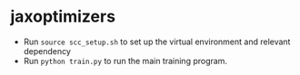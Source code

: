 # jaxoptimizers

* Run `source scc_setup.sh` to set up the virtual environment and relevant dependency
* Run `python train.py` to run the main training program.